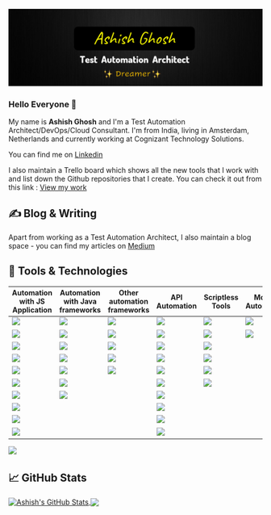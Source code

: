 ![Header](https://raw.githubusercontent.com/ghoshasish99/ghoshasish99/main/header.png)

### Hello Everyone 👋

My name is **Ashish Ghosh** and I'm a Test Automation Architect/DevOps/Cloud Consultant. 
I'm from India, living in Amsterdam, Netherlands and currently working at Cognizant Technology Solutions.

You can find me on [Linkedin](https://www.linkedin.com/in/ashish-ghosh/)

I also maintain a Trello board which shows all the new tools that I work with and list down the Github repositories that I create. You can check it out from this link :
[View my work](https://trello.com/b/dZVAeTeE/ashish-ghosh) 

## &#x270d; Blog & Writing

Apart from working as a Test Automation Architect, I also maintain a blog space - you can find my articles on [Medium](https://medium.com/@ghoshasish99)

## 🔧 Tools & Technologies

Automation with JS Application|Automation with Java frameworks|Other automation frameworks|API Automation|Scriptless Tools|Mobile Automation|Service Virtualization
----|----|----|----|----|----|----
![](https://img.shields.io/badge/Playwright-CucumberJS-informational?style=flat&color=2bbc8a)|![](https://img.shields.io/badge/Selenium-Cucumber-informational?style=flat&color=blue)|![](https://img.shields.io/badge/Selenium-Specflow-informational?style=flat&color=blueviolet)|![](https://img.shields.io/badge/RestAssured-Serenity-informational?style=flat&color=blue)|![](https://img.shields.io/badge/Katalon-informational?style=flat&color=yellowgreen)|![](https://img.shields.io/badge/Appium-Java-informational?style=flat&color=blue)|![](https://img.shields.io/badge/Wiremock-Java-informational?style=flat&color=blue)
![](https://img.shields.io/badge/Playwright-Folio-informational?style=flat&color=2bbc8a)|![](https://img.shields.io/badge/Selenium-Serenity-informational?style=flat&color=blue)|![](https://img.shields.io/badge/Playwright-Specflow-informational?style=flat&color=blueviolet)|![](https://img.shields.io/badge/SoapUI-informational?style=flat&color=yellowgreen)|![](https://img.shields.io/badge/Ranorex-informational?style=flat&color=yellowgreen)|![](https://img.shields.io/badge/Espresso-Java-informational?style=flat&color=blue)|![](https://img.shields.io/badge/JsonServer-JS-informational?style=flat&color=2bbc8a)
![](https://img.shields.io/badge/Puppeteer-CucumberJS-informational?style=flat&color=2bbc8a)|![](https://img.shields.io/badge/Selenium-Jbehave-informational?style=flat&color=blue)|![](https://img.shields.io/badge/Watir-Ruby-informational?style=flat&color=red)|![](https://img.shields.io/badge/Karate-Cucumber-informational?style=flat&color=blue)|![](https://img.shields.io/badge/TestComplete-informational?style=flat&color=yellowgreen)|
![](https://img.shields.io/badge/Puppeteer-Jest-informational?style=flat&color=2bbc8a)|![](https://img.shields.io/badge/Jbehave-Serenity-informational?style=flat&color=blue)|![](https://img.shields.io/badge/Selenium-Robot-informational?style=flat&color=yellow)|![](https://img.shields.io/badge/RestSharp-Specflow-informational?style=flat&color=blueviolet)|![](https://img.shields.io/badge/CITS-informational?style=flat&color=yellowgreen)|
![](https://img.shields.io/badge/Cypress-CucumberJS-informational?style=flat&color=2bbc8a)|![](https://img.shields.io/badge/Playwright-Cucumber-informational?style=flat&color=blue)|![](https://img.shields.io/badge/Playwright-Robot-informational?style=flat&color=yellow)|![](https://img.shields.io/badge/Gatling-Scala-informational?style=flat&color=ff69b4)|![](https://img.shields.io/badge/TestProject-informational?style=flat&color=yellowgreen)
![](https://img.shields.io/badge/Cypress-Mocha-informational?style=flat&color=2bbc8a)|![](https://img.shields.io/badge/Java-Galen-informational?style=flat&color=blue)||![](https://img.shields.io/badge/RequestModule-Mocha-informational?style=flat&color=2bbc8a)|![](https://img.shields.io/badge/Tosca-informational?style=flat&color=yellowgreen)
![](https://img.shields.io/badge/Protractor-Jasmine-informational?style=flat&color=2bbc8a)|![](https://img.shields.io/badge/Java-Applitools-informational?style=flat&color=blue)||![](https://img.shields.io/badge/Postman&Newman-Groovy-informational?style=flat&color=blue)
![](https://img.shields.io/badge/WebDriverIO-Mocha-informational?style=flat&color=2bbc8a)|||![](https://img.shields.io/badge/JMeter-Java-informational?style=flat&color=blue)|
![](https://img.shields.io/badge/NighwatchJS-BDD-informational?style=flat&color=2bbc8a)|||![](https://img.shields.io/badge/CitrusFramework-Java-informational?style=flat&color=blue)
![](https://img.shields.io/badge/TestCafe-BDD-informational?style=flat&color=2bbc8a)|||![](https://img.shields.io/badge/RequestModule-Pytest-informational?style=flat&color=yellow)
![](https://img.shields.io/badge/Taiko-Gauge-informational?style=flat&color=2bbc8a)

## &#x1f4c8; GitHub Stats

<a href="https://github.com/ghoshasish99/ghoshasish99">
  <img align="center" src="https://github-readme-stats.vercel.app/api?username=ghoshasish99&show_icons=true&theme=merko" alt="Ashish's GitHub Stats" />
</a>

<a href="https://github.com/ghoshasish99/ghoshasish99">
  <img align="center" src="https://github-readme-stats.vercel.app/api/top-langs/?username=ghoshasish99&layout=compact" />
</a>

<!-- icons without padding -->
[1.1]: https://raw.githubusercontent.com/ghoshasish99/ghoshasish99/main/linkedin.png (LinkedIn icon without padding)
<!-- links to your social media accounts -->
[1]: https://www.linkedin.com/in/ashish-ghosh/

